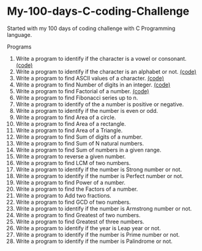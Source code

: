 # My-100-days-C-coding-Challenge
Started with my 100 days of coding challenge with C Programming language.

Programs
1. Write a program to identify if the character is a vowel or consonant. [(code)](https://github.com/Udhays07/My-100-days-C-coding-Challenge/blob/main/Day1.c)
2. Write a program to identify if the character is an alphabet or not. [(code)](https://github.com/Udhays07/My-100-days-C-coding-Challenge/blob/main/Day2.c)
3. Write a program to find ASCII values of a character. [(code)](https://github.com/Udhays07/My-100-days-C-coding-Challenge/blob/main/Day3.c)
4. Write a program to find Number of digits in an integer. [(code)](https://github.com/Udhays07/My-100-days-C-coding-Challenge/blob/main/Day4.c)
5. Write a program to find Factorial of a number. [(code)](https://github.com/Udhays07/My-100-days-C-coding-Challenge/blob/main/Day5.c)
6. Write a program to find Fibonacci series up to n.  
7. Write a program to identify of the a number is positive or negative.
8. Write a program to identify if the number is even or odd. 
9. Write a program to find Area of a circle. 
10. Write a program to find Area of a rectangle. 
11. Write a program to find Area of a Triangle. 
12. Write a program to find Sum of digits of a number. 
13. Write a program to find Sum of N natural numbers. 
14. Write a program to find Sum of numbers in a given range. 
15. Write a program to reverse a given number. 
16. Write a program to find LCM of two numbers. 
17. Write a program to identify if the number is Strong number or not. 
18. Write a program to identify if the number is Perfect number or not. 
19. Write a program to find Power of a number. 
20. Write a program to find the Factors of a number. 
21. Write a program to Add two fractions. 
22. Write a program to find GCD of two numbers. 
23. Write a program to identify if the number is Armstrong number or not. 
24. Write a program to find Greatest of two numbers. 
25. Write a program to find Greatest of three numbers. 
26. Write a program to identify if the year is Leap year or not. 
27. Write a program to identify if the number is Prime number or not. 
28. Write a program to identify if the number is Palindrome or not.
